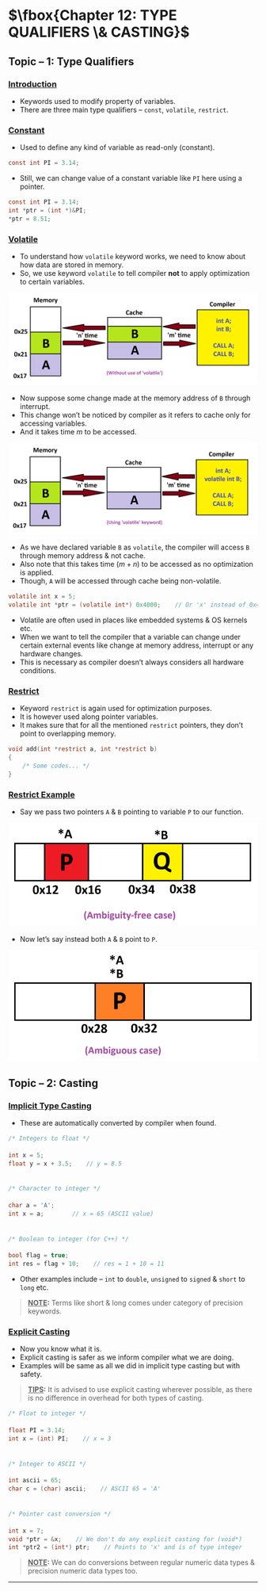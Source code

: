 # $\fbox{Chapter 12: TYPE QUALIFIERS \& CASTING}$





## **Topic – 1: Type Qualifiers**

### <u>Introduction</u>

- Keywords used to modify property of variables.
- There are three main type qualifiers – `const`, `volatile`, `restrict`.


### <u>Constant</u>

- Used to define any kind of variable as read-only (constant).

```c
const int PI = 3.14;
```

- Still, we can change value of a constant variable like `PI` here using a pointer.

```c
const int PI = 3.14;
int *ptr = (int *)&PI;
*ptr = 8.51;
```


### <u>Volatile</u>

- To understand how `volatile` keyword works, we need to know about how data are stored in memory.
- So, we use keyword `volatile` to tell compiler **not** to apply optimization to certain variables.

![Volatile Usage - I](./media/image1.png)

- Now suppose some change made at the memory address of `B` through interrupt.
- This change won’t be noticed by compiler as it refers to cache only for accessing variables.
- And it takes time $m$ to be accessed.

![Volatile Usage - II](./media/image2.png)

- As we have declared variable `B` as `volatile`, the compiler will access `B` through memory address & not cache.
- Also note that this takes time $(m+n)$ to be accessed as no optimization is applied.
- Though, `A` will be accessed through cache being non-volatile.

```c
volatile int x = 5;
volatile int *ptr = (volatile int*) 0x4000;    // Or 'x' instead of 0x4000
```

- Volatile are often used in places like embedded systems & OS kernels etc.
- When we want to tell the compiler that a variable can change under certain external events like change at memory address, interrupt or any hardware changes.
- This is necessary as compiler doesn’t always considers all hardware conditions.


### <u>Restrict</u>

- Keyword `restrict` is again used for optimization purposes.
- It is however used along pointer variables.
- It makes sure that for all the mentioned `restrict` pointers, they don’t point to overlapping memory.

```c
void add(int *restrict a, int *restrict b)
{
	/* Some codes... */
}
```


### <u>Restrict Example</u>

- Say we pass two pointers `A` & `B` pointing to variable `P` to our function.

![Unambiguous Restrict](./media/image3.png)

- Now let’s say instead both `A` & `B` point to `P`.

![Ambiguous Restrict](./media/image4.png)

## **Topic – 2: Casting**

### <u>Implicit Type Casting</u>

- These are automatically converted by compiler when found.

```c
/* Integers to float */

int x = 5;
float y = x + 3.5;    // y = 8.5


/* Character to integer */

char a = 'A';
int x = a;        // x = 65 (ASCII value)


/* Boolean to integer (for C++) */

bool flag = true;
int res = flag + 10;    // res = 1 + 10 = 11
```

- Other examples include – `int` to `double`, `unsigned` to `signed` & `short` to `long` etc.

>**<u>NOTE</u>:**
>Terms like short & long comes under category of precision keywords.


### <u>Explicit Casting</u>

- Now you know what it is.
- Explicit casting is safer as we inform compiler what we are doing.
- Examples will be same as all we did in implicit type casting but with safety.

> **<u>TIPS</u>:**
> It is advised to use explicit casting wherever possible, as there is no difference in overhead for both types of casting.

```c
/* Float to integer */

float PI = 3.14;
int x = (int) PI;    // x = 3


/* Integer to ASCII */

int ascii = 65;
char c = (char) ascii;    // ASCII 65 = 'A'


/* Pointer cast conversion */

int x = 7;
void *ptr = &x;    // We don't do any explicit casting for (void*)
int *ptr2 = (int*) ptr;    // Points to 'x' and is of type integer
```

>**<u>NOTE</u>:**
>We can do conversions between regular numeric data types & precision numeric data types too.

---
